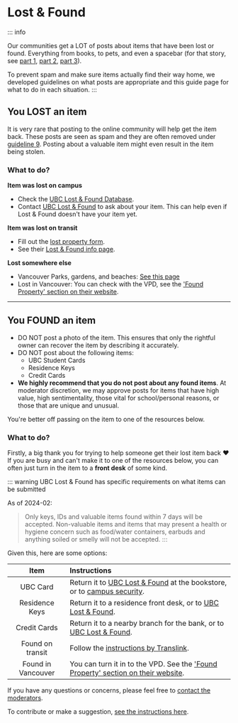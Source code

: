 # Lost & Found

::: info

Our communities get a LOT of posts about items that have been lost or found. Everything from books, to pets, and even a spacebar (for that story, see [part 1](https://www.reddit.com/r/UBC/comments/pvasq1/just_spreading_the_word_if_anyone_knows_this/), [part 2](https://www.reddit.com/r/UBC/comments/pxd688/hi_everyone_im_the_space_bar_girl_i_just_want_to/), [part 3](https://www.reddit.com/r/UBC/comments/py3hzv/finally_officially_reunited/)).

To prevent spam and make sure items actually find their way home, we developed guidelines on what posts are appropriate and this guide page for what to do in each situation.
:::


## You LOST an item

It is very rare that posting to the online community will help get the item back. These posts are seen as spam and they are often removed under [guideline 9](https://ubcwiki.ca/meta/guidelines/#9-lost-found-posts). Posting about a valuable item might even result in the item being stolen.

### **What to do?**

**Item was lost on campus**

- Check the [UBC Lost & Found Database](https://lostandfound.ubc.ca/all-items).
- Contact [UBC Lost & Found](https://lostandfound.ubc.ca/) to ask about your item. This can help even if Lost & Found doesn't have your item yet.

**Item was lost on transit**

- Fill out the [lost property form](https://www.translink.ca/feedback?feedback=lostproperty).
- See their [Lost & Found info page](https://www.translink.ca/about-us/customer-service/lost-and-found).

**Lost somewhere else**

- Vancouver Parks, gardens, and beaches: [See this page](https://vancouver.ca/parks-recreation-culture/lost-and-found.aspx)
- Lost in Vancouver: You can check with the VPD, see the ['Found Property' section on their website](https://vpd.ca/contact-us/).

---


## You FOUND an item

- DO NOT post a photo of the item. This ensures that only the rightful owner can recover the item by describing it accurately. 
- DO NOT post about the following items:
    - UBC Student Cards
    - Residence Keys
    - Credit Cards
- **We highly recommend that you do not post about any found items**. At moderator discretion, we may approve posts for items that have high value, high sentimentality, those vital for school/personal reasons, or those that are unique and unusual. 

You're better off passing on the item to one of the resources below.

### **What to do?**

Firstly, a big thank you for trying to help someone get their lost item back ❤️ If you are busy and can't make it to one of the resources below, you can often just turn in the item to a **front desk** of some kind.

::: warning UBC Lost & Found has specific requirements on what items can be submitted

As of 2024-02:

> Only keys, IDs and valuable items found within 7 days will be accepted. Non-valuable items and items that may present a health or hygiene concern such as food/water containers, earbuds and anything soiled or smelly will not be accepted.
:::

Given this, here are some options:

| Item | Instructions |
| :----: | :----- |
| UBC Card | Return it to [UBC Lost & Found](https://lostandfound.ubc.ca/) at the bookstore, or to [campus security](https://security.ubc.ca/home/get-to-know-us/). |
| Residence Keys | Return it to a residence front desk, or to [UBC Lost & Found](https://lostandfound.ubc.ca/). |
| Credit Cards | Return it to a nearby branch for the bank, or to [UBC Lost & Found](https://lostandfound.ubc.ca/).  |
| Found on transit | Follow the [instructions by Translink](https://www.translink.ca/about-us/customer-service/lost-and-found). |
| Found in Vancouver | You can turn it in to the VPD. See the ['Found Property' section on their website](https://vpd.ca/contact-us/). | 


If you have any questions or concerns, please feel free to [contact the moderators](https://www.reddit.com/message/compose?to=%2Fr%2FUBC).

To contribute or make a suggestion, [see the instructions here](../index.md#contributing).
